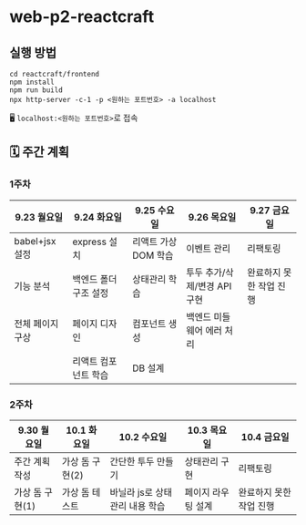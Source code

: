 # web-p2-reactcraft
## 실행 방법
``` shell
cd reactcraft/frontend
npm install
npm run build
npx http-server -c-1 -p <원하는 포트번호> -a localhost
```
🖥️ `localhost:<원하는 포트번호>`로 접속

## 🗓️ 주간 계획
### 1주차
| 9.23 월요일 | 9.24 화요일 | 9.25 수요일 | 9.26 목요일 | 9.27 금요일 | 
| --- | --- | --- | --- | --- |
|babel+jsx 설정|express 설치|리액트 가상 DOM 학습|이벤트 관리|리팩토링|
|기능 분석|백엔드 폴더 구조 설정|상태관리 학습|투두 추가/삭제/변경 API 구현|완료하지 못한 작업 진행|
|전체 페이지 구상|페이지 디자인|컴포넌트 생성|백엔드 미들웨어 에러 처리| |
| |리액트 컴포넌트 학습|DB 설계| | |

### 2주차
| 9.30 월요일 | 10.1 화요일 | 10.2 수요일 | 10.3 목요일 | 10.4 금요일 | 
| --- | --- | --- | --- | --- |
|주간 계획 작성|가상 돔 구현(2)|간단한 투두 만들기|상태관리 구현|리팩토링|
|가상 돔 구현(1)|가상 돔 테스트|바닐라 js로 상태관리 내용 학습|페이지 라우팅 설계|완료하지 못한 작업 진행|
